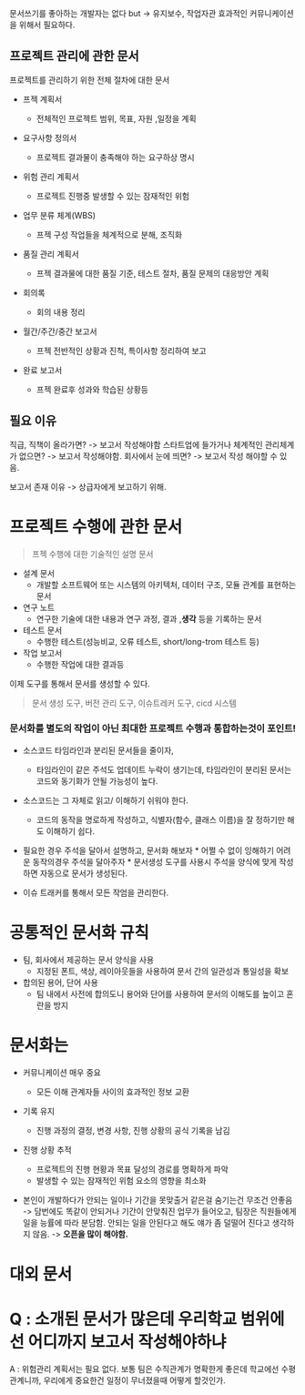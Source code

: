 문서쓰기를 좋아하는 개발자는 없다 
but -> 유지보수, 작업자관 효과적인 커뮤니케이션을 위해서 필요하다.


## 프로젝트 관리에 관한 문서

프로젝트를 관리하기 위한 전체 절차에 대한 문서

* 프젝 계획서
	* 전체적인 프로젝트 범위, 목표, 자원 ,일정을 계획
	
* 요구사항 정의서
	* 프로젝트 결과물이 충족해야 하는 요구하상 명시
	
* 위험 관리 계획서
	* 프로젝트 진행중 발생할 수 있는 잠재적인 위험 

* 업무 분류 체계(WBS)
	* 프젝 구성 작업들을 체계적으로 분해, 조직화
	
* 품질 관리 계획서
	* 프젝 결과물에 대한 품질 기준, 테스트 절차, 품질 문제의 대응방안 계획

* 회의록
	* 회의 내용 정리

* 월간/주간/중간 보고서
	* 프젝 전반적인 상황과 진척, 특이사항 정리하여 보고
	
* 완료 보고서
	* 프젝 완료후 성과와 학습된 상황등


## 필요 이유

직급, 직책이 올라가면? -> 보고서 작성해야함
스타트업에 들가거나 체계적인 관리체계가 없으면? -> 보고서 작성해야함.
회사에서 눈에 띄면? -> 보고서 작성 해야할 수 있음.


보고서 존재 이유 -> 상급자에게 보고하기 위해.





# 프로젝트 수행에 관한 문서
> 프젝 수행에 대한 기술적인 설명 문서


* 설계 문서
	* 개발할 소프트웨어 또는 시스템의 아키텍처, 데이터 구조, 모듈 관계를 표현하는 문서
* 연구 노트
	* 연구한 기술에 대한 내용과 연구 과정, 결과 ,**생각** 등을 기록하는 문서
* 테스트 문서
	* 수행한 테스트(성능비교, 오류 테스트, short/long-trom 테스트 등)
* 작업 보고서
	* 수행한 작업에 대한 결과등


이제 도구를 통해서 문서를 생성할 수 있다.
>문서 생성 도구, 버전 관리 도구, 이슈트레커 도구, cicd 시스템


### **문서화를 별도의 작업이 아닌 최대한 프로젝트 수행과 통합하는것이 포인트!**



* 소스코드 타임라인과 분리된 문서들을 줄이자,
	* 타임라인이 같은 주석도 업데이트 누락이 생기는데, 타임라인이 분리된 문서는 코드와 동기화가 안될 가능성이 높다.


* 소스코드는 그 자체로  읽고/ 이해하기 쉬워야 한다.
	* 코드의 동작을 명로하게 작성하고, 식별자(함수, 클래스 이름)을 잘 정하기만 해도 이해하기 쉽다.
	
* 필요한 경우 주석을 달아서 설명하고, 문서화 해보자
		* 어쩔 수 없이 잉해하기 어려운 동작의경우 주석을 달아주자
		* 문서생성 도구를 사용시 주석을 양식에 맞게 작성하면 자동으로 문서가 생성된다.

* 이슈 트래커를 통해서 모든 작엄을 관리한다.




# 공통적인 문서화 규칙


* 팀, 회사에서 제공하는 문서 양식을 사용
	* 지정된 폰트, 색상, 레이아웃들을 사용하여 문서 간의 일관성과 통일성을 확보
* 합의된 용어, 단어 사용
	* 팀 내에서 사전에 합의도니 용어와 단어를 사용하여 문서의 이해도를 높이고 혼란을 방지

# 문서화는 
* 커뮤니케이션 매우 중요
	* 모든 이해 관계자들 사이의 효과적인 정보 교환
* 기록 유지
	* 진행 과정의 결정, 변경 사항, 진행 상황의 공식 기록을 남김
* 진행 상황 추적
	* 프로젝트의 진행 현황과 목표 달성의 경로를 명확하게 파악
	* 발생할 수 있는 잠재적인 위험 요소의 영향을 최소화


* 본인이 개발하다가 안되는 일이나 기간을 못맞출거 같은걸 숨기는건 무조건 안좋음 -> 담번에도 똑같이 안되거나 기간이 안맞춰진 업무가 들어오고, 팀장은 직원들에게 일을 능률에 따라 분담함. 안되는 일을 안된다고 해도 얘가 좀 덜떨어 진다고 생각하지 않음.  -> **오픈을 많이 해야함.**


# 대외 문서





# Q : 소개된 문서가 많은데 우리학교 범위에선 어디까지 보고서 작성해야하냐
A : 위험관리 계획서는 필요 없다. 보통 팀은 수직관계가 명확한게 좋은데 학교에선 수평관계니까, 우리에게 중요한건 일정이 무너졌을때 어떻게 할것인가.


